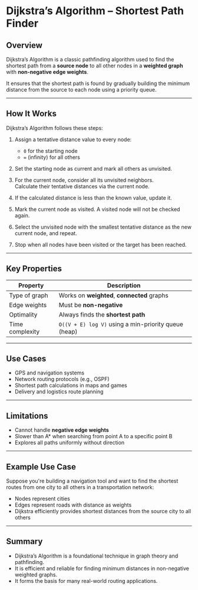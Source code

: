 # Dijkstra’s Algorithm – Shortest Path Finder

## Overview

Dijkstra’s Algorithm is a classic pathfinding algorithm used to find the shortest path from a **source node** to all other nodes in a **weighted graph** with **non-negative edge weights**.

It ensures that the shortest path is found by gradually building the minimum distance from the source to each node using a priority queue.

---

## How It Works

Dijkstra’s Algorithm follows these steps:

1. Assign a tentative distance value to every node:
   - `0` for the starting node
   - `∞` (infinity) for all others

2. Set the starting node as current and mark all others as unvisited.

3. For the current node, consider all its unvisited neighbors.  
   Calculate their tentative distances via the current node.

4. If the calculated distance is less than the known value, update it.

5. Mark the current node as visited. A visited node will not be checked again.

6. Select the unvisited node with the smallest tentative distance as the new current node, and repeat.

7. Stop when all nodes have been visited or the target has been reached.

---

## Key Properties

| Property           | Description                                        |
|--------------------|----------------------------------------------------|
| Type of graph      | Works on **weighted**, **connected** graphs        |
| Edge weights       | Must be **non-negative**                           |
| Optimality         | Always finds the **shortest path**                 |
| Time complexity    | `O((V + E) log V)` using a min-priority queue (heap) |

---

## Use Cases

- GPS and navigation systems
- Network routing protocols (e.g., OSPF)
- Shortest path calculations in maps and games
- Delivery and logistics route planning

---

## Limitations

- Cannot handle **negative edge weights**
- Slower than A* when searching from point A to a specific point B
- Explores all paths uniformly without direction

---

## Example Use Case

Suppose you're building a navigation tool and want to find the shortest routes from one city to all others in a transportation network:

- Nodes represent cities
- Edges represent roads with distance as weights
- Dijkstra efficiently provides shortest distances from the source city to all others

---

## Summary

- Dijkstra’s Algorithm is a foundational technique in graph theory and pathfinding.
- It is efficient and reliable for finding minimum distances in non-negative weighted graphs.
- It forms the basis for many real-world routing applications.

